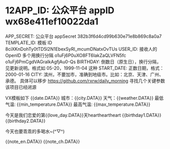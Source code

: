 # 12APP_ID: 公众平台 appID wx68e411ef10022da1
APP_SECRET: 公众平台 appSecret 382b3f6d4cd99b630e71e8b869c8a0a7
TEMPLATE_ID: 模板 ID 8ciXKnDohTy0tTD5l2N1EbexSyRl_mcumDNatxOvTUs
USER_ID: 接收人的 OpenID 多个用换行分隔 o1uFj6P0uXO8FT6IakZaQLVFN5fc
o1uFj6PmCgdVAGraIkAgfjAu0-Qs
BIRTHDAY: 倒数日（原生日），换行分隔，见更新说明。格式如 05-20，1999-11-04 这种
START_DATE: 正数日期，格式：2000-01-16
CITY: 滨州，不要加市，准确到地级市。比如：北京、天津、广州、承德。
具体可以移步 https://github.com/rxrw/daily_morning 寻找几个关键参数 该项目已经闭源

VX模板如下
{{date.DATA}}
城市：{{city.DATA}}
天气：{{weather.DATA}}
最低气温: {{min_temperature.DATA}}
最高气温: {{max_temperature.DATA}}

今天是我们恋爱的第{{love_day.DATA}}天heartheartheart
{{birthday1.DATA}}
{{birthday2.DATA}}

今天也要乖乖的多喝水~(^▽^)

{{note_en.DATA}}
{{note_ch.DATA}}
